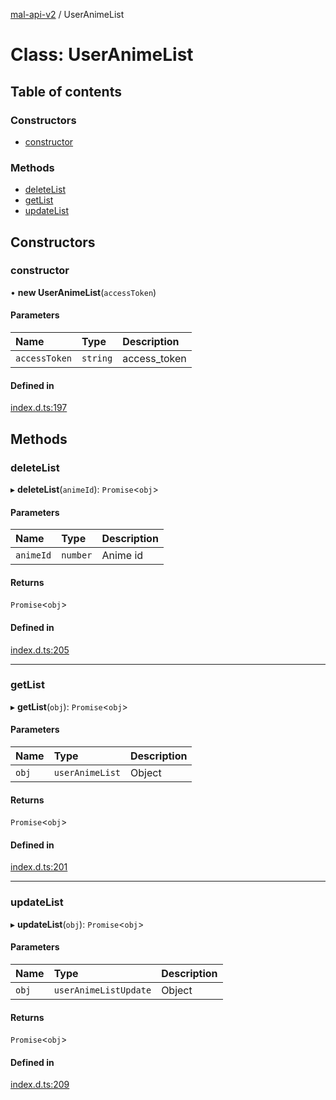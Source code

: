 [mal-api-v2](../README.md) / UserAnimeList

# Class: UserAnimeList

## Table of contents

### Constructors

-   [constructor](UserAnimeList.md#constructor)

### Methods

-   [deleteList](UserAnimeList.md#deletelist)
-   [getList](UserAnimeList.md#getlist)
-   [updateList](UserAnimeList.md#updatelist)

## Constructors

### constructor

• **new UserAnimeList**(`accessToken`)

#### Parameters

| Name          | Type     | Description  |
| :------------ | :------- | :----------- |
| `accessToken` | `string` | access_token |

#### Defined in

[index.d.ts:197](https://github.com/droidxrx/mal-api-v2/blob/4e99f9d/lib/index.d.ts#L197)

## Methods

### deleteList

▸ **deleteList**(`animeId`): `Promise`<`obj`\>

#### Parameters

| Name      | Type     | Description |
| :-------- | :------- | :---------- |
| `animeId` | `number` | Anime id    |

#### Returns

`Promise`<`obj`\>

#### Defined in

[index.d.ts:205](https://github.com/droidxrx/mal-api-v2/blob/4e99f9d/lib/index.d.ts#L205)

---

### getList

▸ **getList**(`obj`): `Promise`<`obj`\>

#### Parameters

| Name  | Type            | Description |
| :---- | :-------------- | :---------- |
| `obj` | `userAnimeList` | Object      |

#### Returns

`Promise`<`obj`\>

#### Defined in

[index.d.ts:201](https://github.com/droidxrx/mal-api-v2/blob/4e99f9d/lib/index.d.ts#L201)

---

### updateList

▸ **updateList**(`obj`): `Promise`<`obj`\>

#### Parameters

| Name  | Type                  | Description |
| :---- | :-------------------- | :---------- |
| `obj` | `userAnimeListUpdate` | Object      |

#### Returns

`Promise`<`obj`\>

#### Defined in

[index.d.ts:209](https://github.com/droidxrx/mal-api-v2/blob/4e99f9d/lib/index.d.ts#L209)

